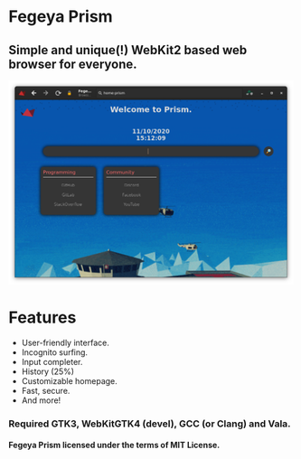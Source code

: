 # Fegeya Prism
## Simple and unique(!) WebKit2 based web browser for everyone.

![Duckduckling!?](/resource/window.png)

# Features 
- User-friendly interface.
- Incognito surfing.
- Input completer.
- History (25%)
- Customizable homepage.
- Fast, secure.
- And more!

### Required GTK3, WebKitGTK4 (devel), GCC (or Clang) and Vala.

#### Fegeya Prism licensed under the terms of MIT License.
